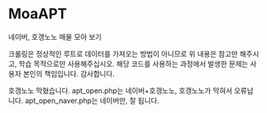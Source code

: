 # MoaAPT
네이버, 호갱노노 매물 모아 보기

크롤링은 정상적인 루트로 데이터를 가져오는 방법이 아니므로 위 내용은 참고만 해주시고, 학습 목적으로만 사용해주십시오.
해당 코드를 사용하는 과정에서 발생한 문제는 사용자 본인의 책임입니다.
감사합니다.

호갱노노 막혔습니다.
apt_open.php는 네이버+호갱노노, 호갱노노가 막혀서 오류납니다.
apt_open_naver.php는 네이버만, 잘 됩니다.
